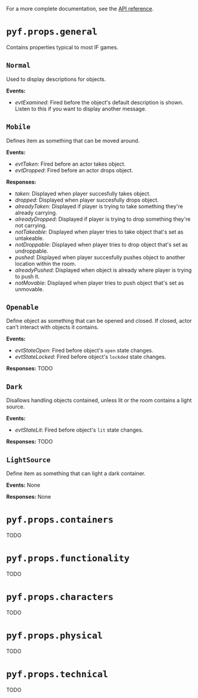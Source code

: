 For a more complete documentation, see the [API reference](APIReference.md).

# `pyf.props.general` #
Contains properties typical to most IF games.

## `Normal` ##
Used to display descriptions for objects.

**Events:**
  * _evtExamined_: Fired before the object's default description is shown. Listen to this if you want to display another message.


## `Mobile` ##
Defines item as something that can be moved around.

**Events:**
  * _evtTaken_: Fired before an actor takes object.
  * _evtDropped_: Fired before an actor drops object.

**Responses:**
  * _taken_: Displayed when player succesfully takes object.
  * _dropped_: Displayed when player succesfully drops object.
  * _alreadyTaken_: Displayed if player is trying to take something they're already carrying.
  * _alreadyDropped_: Displayed if player is trying to drop something they're not carrying.
  * _notTakeable_: Displayed when player tries to take object that's set as untakeable.
  * _notDroppable_: Displayed when player tries to drop object that's set as undroppable.
  * _pushed_: Displayed when player succesfully pushes object to another location within the room.
  * _alreadyPushed_: Displayed when object is already where player is trying to push it.
  * _notMovable_: Displayed when player tries to push object that's set as unmovable.

## `Openable` ##
Define object as something that can be opened and closed. If closed, actor can't interact with objects it contains.

**Events:**
  * _evtStateOpen_: Fired before object's `open` state changes.
  * _evtStateLocked_: Fired before object's `lockded` state changes.

**Responses:**
TODO

## `Dark` ##
Disallows handling objects contained, unless lit or the room contains a light source.

**Events:**
  * _evtStateLit_: Fired before object's `lit` state changes.

**Responses:**
TODO

## `LightSource` ##
Define item as something that can light a dark container.

**Events:**
None

**Responses:**
None

# `pyf.props.containers` #
TODO

# `pyf.props.functionality` #
TODO

# `pyf.props.characters` #
TODO

# `pyf.props.physical` #
TODO

# `pyf.props.technical` #
TODO